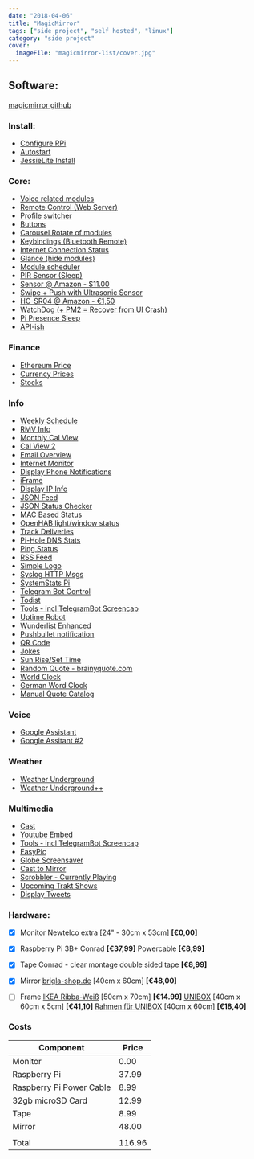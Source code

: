 ```yaml
---
date: "2018-04-06"
title: "MagicMirror"
tags: ["side project", "self hosted", "linux"]
category: "side project"
cover:
  imageFile: "magicmirror-list/cover.jpg"
---
```


## Software:

[magicmirror github](https://magicmirror.builders/)

### Install:

- [Configure RPi](https://github.com/MichMich/MagicMirror/wiki/configuring-the-raspberry-pi)
- [Autostart](https://github.com/MichMich/MagicMirror/wiki/auto-starting-magicmirror)
- [JessieLite Install](https://github.com/MichMich/MagicMirror/wiki/jessie-lite-installation-guide)

### Core:

- [Voice related modules](https://github.com/MichMich/MagicMirror/wiki/Voice-Related-Modules)
- [Remote Control (Web Server)](https://forum.magicmirror.builders/topic/735/remote-control-shutdown-configure-and-update-your-magicmirror)
- [Profile switcher](https://forum.magicmirror.builders/topic/1402/mmm-profileswitcher-a-profile-user-layout-switching-module)
- [Buttons](https://forum.magicmirror.builders/topic/1402/mmm-profileswitcher-a-profile-user-layout-switching-module)
- [Carousel Rotate of modules](https://github.com/shbatm/MMM-Carousel)
- [Keybindings (Bluetooth Remote)](https://github.com/shbatm/MMM-KeyBindings)
- [Internet Connection Status](https://github.com/sheyabernstein/MMM-connection-status)
- [Glance (hide modules)](https://github.com/eouia/MMM-Glance)
- [Module scheduler](https://github.com/ianperrin/MMM-ModuleScheduler)
- [PIR Sensor (Sleep)](https://github.com/paviro/MMM-PIR-Sensor)
- [Sensor @ Amazon - \$11.00](https://www.amazon.com/2013newestseller-HC-SR501-Pyroelectric-Infrared-Detector/dp/B00FDPO9B8)
- [Swipe + Push with Ultrasonic Sensor](https://github.com/mochman/MMM-Swipe)
- [HC-SR04 @ Amazon - €1,50](https://www.amazon.de/HC-SR04-Entfernung-Messumformer-Ultraschall-Modul-Arduino/dp/B00BIZQWYE)
- [WatchDog (+ PM2 = Recover from UI Crash)](https://github.com/MichMich/MMM-WatchDog)
- [Pi Presence Sleep](https://github.com/RpDp-git/PiDisplaySleep)
- [API-ish](https://github.com/juzim/MMM-Api)

### Finance

- [Ethereum Price](https://github.com/ianperrin/MMM-ModuleScheduler)
- [Currency Prices](https://github.com/mykle1/MMM-LICE)
- [Stocks](https://github.com/hakanmhmd/MMM-Stock)

### Info

- [Weekly Schedule](https://github.com/pinsdorf/MMM-WeeklySchedule)
- [RMV Info](https://github.com/Com-Lum/MMM-RMV)
- [Monthly Cal View](https://github.com/KirAsh4/calendar_monthly/)
- [Cal View 2](https://github.com/jclarke0000/MMM-MyCalendar)
- [Email Overview](https://github.com/ronny3050/email-mirror)
- [Internet Monitor](https://github.com/ronny3050/internet-monitor)
- [Display Phone Notifications](https://github.com/maliciousbanjo/PushBulletNotes)
- [iFrame](https://github.com/alberttwong/MMM-iFrame)
- [Display IP Info](https://github.com/fewieden/MMM-ip)
- [JSON Feed](https://github.com/amcolash/MMM-json-feed)
- [JSON Status Checker](https://github.com/shbatm/MMM-JSONStatusChecker)
- [MAC Based Status](https://github.com/ianperrin/MMM-NetworkScanner)
- [OpenHAB light/window status](https://github.com/paphko/mmm-openhabfloorplan)
- [Track Deliveries](https://github.com/martinkooij/MMM-Parcel)
- [Pi-Hole DNS Stats](https://github.com/sheyabernstein/MMM-pihole-stats)
- [Ping Status](https://github.com/fewieden/MMM-ping)
- [RSS Feed](https://github.com/maxenxe/MMM-RSS-FEED)
- [Simple Logo](https://github.com/frdteknikelektro/MMM-SimpleLogo)
- [Syslog HTTP Msgs](https://github.com/paviro/MMM-syslog)
- [SystemStats Pi](https://github.com/BenRoe/MMM-SystemStats)
- [Telegram Bot Control](https://github.com/eouia/MMM-TelegramBot)
- [Todist](https://github.com/cbrooker/MMM-Todoist)
- [Tools - incl TelegramBot Screencap](https://github.com/eouia/MMM-Tools)
- [Uptime Robot](https://github.com/mrVragec/MMM-uptimerobot)
- [Wunderlist Enhanced](https://github.com/funsocietyirc/MMM-Wunderlist-Enhanced)
- [Pushbullet notification](https://github.com/ronny3050/phone-notification-mirror)
- [QR Code](https://github.com/MarinescuEvghenii/MMM-QRCode)
- [Jokes](https://github.com/pvyParts/MMM-jokes)
- [Sun Rise/Set Time](https://github.com/mykle1/MMM-SunRiseSet)
- [Random Quote - brainyquote.com](https://github.com/KirAsh4/random_quotes/)
- [World Clock](https://github.com/eouia/worldclock)
- [German Word Clock](https://github.com/alexBeuth/MMM-germanwordclock)
- [Manual Quote Catalog](https://github.com/salpar/MagicMirror-QuoteCatalog/)

### Voice

- [Google Assistant](https://github.com/eouia/MMM-Assistant)
- [Google Assitant #2](https://github.com/gauravsacc/MMM-GoogleAssistant)

### Weather

- [Weather Underground](https://github.com/MattLugar/wuforecast)
- [Weather Underground++](https://github.com/RedNax67/MMM-WunderGround)

### Multimedia

- [Cast](https://github.com/flo80/MMM-chromecast)
- [Youtube Embed](https://github.com/nitpum/MMM-EmbedYoutube)
- [Tools - incl TelegramBot Screencap](https://github.com/eouia/MMM-Tools)
- [EasyPic](https://github.com/mykle1/MMM-EasyPix)
- [Globe Screensaver](https://github.com/LukeSkywalker92/MMM-Globe)
- [Cast to Mirror](https://github.com/kevinatown/MMM-Screencast)
- [Scrobbler - Currently Playing](https://github.com/PtrBld/MMM-Scrobbler)
- [Upcoming Trakt Shows](https://github.com/Kiina/MMM-trakt)
- [Display Tweets](https://github.com/AdamMoses-GitHub/MMM-TweetsByTimelineOrList)

### Hardware:

- [x] Monitor
      Newtelco extra [24" - 30cm x 53cm] **[€0,00]**

- [x] Raspberry Pi 3B+
      Conrad **[€37,99]**
      Powercable **[€8,99]**

- [x] Tape
      Conrad - clear montage double sided tape **[€8,99]**

- [x] Mirror
      [brigla-shop.de](http://brigla-shop.de/spionspiegel-334.html) [40cm x 60cm] **[€48,00]**

- [ ] Frame
      [IKEA Ribba-Weiß](https://www.ikea.com/de/de/catalog/products/00268876/) [50cm x 70cm] **[€14.99]**
      [UNIBOX](https://www.allesrahmen.de/ergaenzungsset-unibox-40x60weiss4.html?cnid=5020000) [40cm x 60cm x 5cm] **[€41,10]**
      [Rahmen für UNIBOX](https://www.allesrahmen.de/holzrahmen-avignon-40x60natur4.html?cnid=5045000) [40cm x 60cm] **[€18,40]**

### Costs

| Component                | Price  |
| ------------------------ | ------ |
| Monitor                  | 0.00   |
| Raspberry Pi             | 37.99  |
| Raspberry Pi Power Cable | 8.99   |
| 32gb microSD Card        | 12.99  |
| Tape                     | 8.99   |
| Mirror                   | 48.00  |
|                          |        |
| Total                    | 116.96 |
